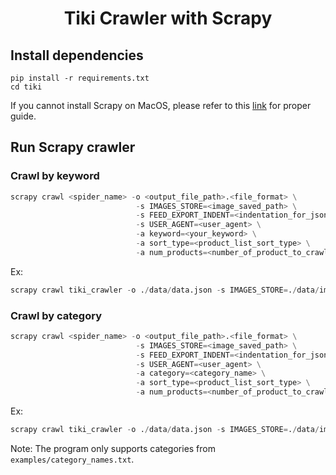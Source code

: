 <h1 align="center">Tiki Crawler with Scrapy</h1>


## Install dependencies
```
pip install -r requirements.txt
cd tiki
```
If you cannot install Scrapy on MacOS, please refer to this [link](https://docs.scrapy.org/en/latest/intro/install.html) for proper guide.


## Run Scrapy crawler
### Crawl by keyword
```python
scrapy crawl <spider_name> -o <output_file_path>.<file_format> \
                            -s IMAGES_STORE=<image_saved_path> \
                            -s FEED_EXPORT_INDENT=<indentation_for_json> \
                            -s USER_AGENT=<user_agent> \
                            -a keyword=<your_keyword> \
                            -a sort_type=<product_list_sort_type> \
                            -a num_products=<number_of_product_to_crawl>
```
Ex:
```python
scrapy crawl tiki_crawler -o ./data/data.json -s IMAGES_STORE=./data/images -a keyword="laptop chơi game" -a sort_type=top_seller -a num_products=80
```
### Crawl by category
```python
scrapy crawl <spider_name> -o <output_file_path>.<file_format> \
                            -s IMAGES_STORE=<image_saved_path> \
                            -s FEED_EXPORT_INDENT=<indentation_for_json> \
                            -s USER_AGENT=<user_agent> \
                            -a category=<category_name> \
                            -a sort_type=<product_list_sort_type> \
                            -a num_products=<number_of_product_to_crawl>
```
Ex:
```python
scrapy crawl tiki_crawler -o ./data/data.json -s IMAGES_STORE=./data/images -a category="Đồ Chơi - Mẹ & Bé" -a sort_type=top_seller -a num_products=80
```
Note: The program only supports categories from ```examples/category_names.txt```.